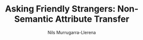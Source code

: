 ---
paperId: 1
author: Nils Murrugarra-Llerena
publicationauthor: Murrugarra-Llerena, N.
title: "Asking Friendly Strangers: Non-Semantic Attribute Transfer"
pdf: --
poster: Poster_Nils_Murrugarra-Llerena
alt: --
type: Poster
topic: Deep Learning
subtopic: Machine Learning
link: 
conference: icml
year: 2019
tags: icml-2019
location: California, USA
---
